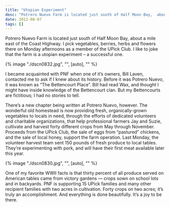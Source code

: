 ```yaml
---
title: "Utopian Experiment"
desc: "Potrero Nuevo Farm is located just south of Half Moon Bay,  about a mile east of the Coast Highway.  I pick vegetables, berries, herbs and flowers there on Monday afternoons as a member of the UPick Club. I like to joke that the farm is a utopian experiment – a successful one."
date: 2012-08-07
tags: []
---
```


Potrero Nuevo Farm is located just south of Half Moon Bay, about a mile east of the Coast Highway. I pick vegetables,
berries, herbs and flowers there on Monday afternoons as a member of the UPick Club. I like to joke that the farm is a
utopian experiment – a successful one.

{% image "./dscn0832.jpg", "", [auto], "" %}

I became acquainted with PNF when one of it’s owners, Bill Laven, contacted me to ask if I knew about its history.
Before it was Potrero Nuevo, it was known as “The Bettencourt Place”. Bill had read Wax, and thought I might have inside
knowledge of the Bettencourt clan. But my Bettencourts are fictitious; I had no stories to tell.

There’s a new chapter being written at Potrero Nuevo, however. The wonderful old homestead is now providing fresh,
organically-grown vegetables to locals in need, through the efforts of dedicated volunteers and charitable
organizations, that help professional farmers Jay and Suzie, cultivate and harvest forty different crops from May
through November. Proceeds from the UPick Club, the sale of eggs from “pastured” chickens, and the sale of local honey,
support the farm operation. Last Monday, the volunteer harvest team sent 150 pounds of fresh produce to local tables.
They’re experimenting with pork, and will have their first meat available later this year.

{% image "./dscn0830.jpg", "", [auto], "" %}

One of my favorite WWII facts is that thirty percent of all produce served on American tables came from victory
gardens — crops sown on school lots and in backyards. PNF is supporting 15 UPick families and many other recipient
families with two acres in cultivation. Forty crops on two acres; it’s truly an accomplishment. And everything is done
beautifully. It’s a joy to be there.
